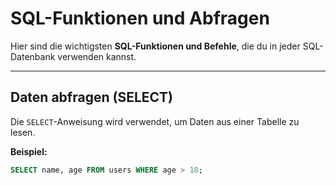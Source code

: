 # SQL-Funktionen und Abfragen

Hier sind die wichtigsten **SQL-Funktionen und Befehle**, die du in jeder SQL-Datenbank verwenden kannst.

---

## Daten abfragen (SELECT)
Die `SELECT`-Anweisung wird verwendet, um Daten aus einer Tabelle zu lesen.

**Beispiel:**  
```sql
SELECT name, age FROM users WHERE age > 18;
